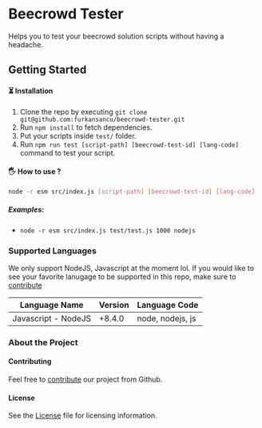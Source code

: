 # Beecrowd Tester
Helps you to test your beecrowd solution scripts without having a headache.

## Getting Started
#### ⏳ Installation
1. Clone the repo by executing `git clone git@github.com:furkansancu/beecrowd-tester.git`
2. Run `npm install` to fetch dependencies.
3. Put your scripts inside `test/` folder.
4. Run `npm run test [script-path] [beecrowd-test-id] [lang-code]` command to test your script.

#### 🖐 How to use ?
```bash
node -r esm src/index.js [script-path] [beecrowd-test-id] [lang-code]
```
##### Examples:
- `node -r esm src/index.js test/test.js 1000 nodejs`

### Supported Languages
We only support NodeJS, Javascript at the moment lol.
If you would like to see your favorite lanugage to be supported in this repo, make sure to [contribute](https://github.com/furkansancu/beecrowd-tester/pulls)

| Language Name | Version | Language Code |
| ----------- | ----------- | ----------- |
| Javascript - NodeJS | +8.4.0 | node, nodejs, js |

### About the Project

#### Contributing
Feel free to [contribute](https://github.com/furkansancu/beecrowd-tester/pulls) our project from Github.

#### License
See the [License](./LICENSE) file for licensing information.